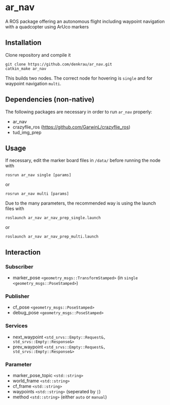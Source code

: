 # ar_nav
A ROS package offering an autonomous flight including waypoint navigation with a quadcopter using ArUco markers

## Installation
Clone repository and compile it
```
git clone https://github.com/denkrau/ar_nav.git
catkin_make ar_nav
```
This builds two nodes. The correct node for hovering is `single` and for waypoint navigation `multi`.

## Dependencies (non-native)
The following packages are necessary in order to run `ar_nav` properly:
- ar_nav
- crazyflie_ros (https://github.com/GarwinL/crazyflie_ros)
- tud_img_prep

## Usage
If necessary, edit the marker board files in `/data/` before running the node with
```
rosrun ar_nav single [params]
```
or
```
rosrun ar_nav multi [params]
```
Due to the many parameters, the recommended way is using the launch files with
```
roslaunch ar_nav ar_nav_prep_single.launch
```
or
```
roslaunch ar_nav ar_nav_prep_multi.launch
```

## Interaction
### Subscriber
- marker_pose `<geometry_msgs::TransformStamped>` (in `single` `<geometry_msgs::PoseStamped>`)

### Publisher
- cf_pose `<geometry_msgs::PoseStamped>`
- debug_pose `<geometry_msgs::PoseStamped>`

### Services
- next_waypoint `<std_srvs::Empty::Request&, std_srvs::Empty::Response&>`
- prev_waypoint `<std_srvs::Empty::Request&, std_srvs::Empty::Response&>`

### Parameter
- marker_pose_topic `<std::string>`
- world_frame `<std::string>`
- cf_frame `<std::string>`
- waypoints `<std::string>` (seperated by `|`)
- method `<std::string>` (either `auto` or `manual`)
